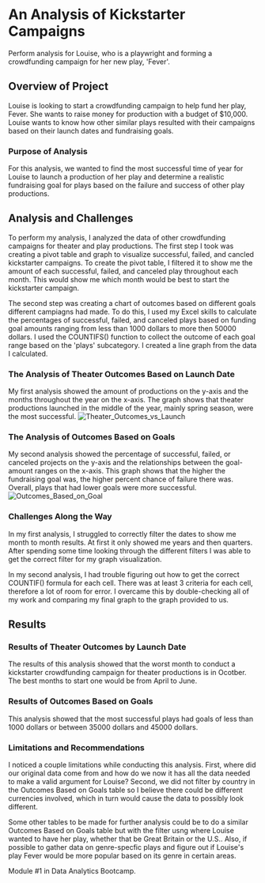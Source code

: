 # An Analysis of Kickstarter Campaigns
Perform analysis for Louise, who is a playwright and forming a crowdfunding campaign for her new play, 'Fever'.
## Overview of Project
Louise is looking to start a crowdfunding campaign to help fund her play, Fever. She wants to raise money for production with a budget of $10,000. Louise wants to know how other similar plays resulted with their campaigns based on their launch dates and fundraising goals. 
### Purpose of Analysis
For this analysis, we wanted to find the most successful time of year for Louise to launch a production of her play and determine a realistic fundraising goal for plays based on the failure and success of other play productions. 
## Analysis and Challenges
To perform my analysis, I analyzed the data of other crowdfunding campaigns for theater and play productions. The first step I took was creating a pivot table and graph to visualize successful, failed, and cancled kickstarter campaigns. To create the pivot table, I filtered it to show me the amount of each successful, failed, and canceled play throughout each month. This would show me which month would be best to start the kickstarter campaign. 

The second step was creating a chart of outcomes based on different goals different campiagns had made. To do this, I used my Excel skills to calculate the percentages of successful, failed, and canceled plays based on funding goal amounts ranging from less than 1000 dollars to more then 50000 dollars. I used the COUNTIFS() function to collect the outcome of each goal range based on the 'plays' subcategory. I created a line graph from the data I calculated.
### The Analysis of Theater Outcomes Based on Launch Date
My first analysis showed the amount of productions on the y-axis and the months throughout the year on the x-axis. The graph shows that theater productions launched in the middle of the year, mainly spring season, were the most successful. 
![Theater_Outcomes_vs_Launch](https://user-images.githubusercontent.com/97268254/155908925-eff596ab-b484-40e9-a880-daf4c830b539.png)
### The Analysis of Outcomes Based on Goals
My second analysis showed the percentage of successful, failed, or canceled projects on the y-axis and the relationships between the goal-amount ranges on the x-axis. This graph shows that the higher the fundraising goal was, the higher percent chance of failure there was. Overall, plays that had lower goals were more successful.
![Outcomes_Based_on_Goal](https://user-images.githubusercontent.com/97268254/155909768-4ce077fb-6ea0-4159-9861-abd9e110d2d1.png)
### Challenges Along the Way
In my first analysis, I struggled to correctly filter the dates to show me month to month results. At first it only showed me years and then quarters. After spending some time looking through the different filters I was able to get the correct filter for my graph visualization.

In my second analysis, I had trouble figuring out how to get the correct COUNTIF() formula for each cell. There was at least 3 criteria for each cell, therefore a lot of room for error. I overcame this by double-checking all of my work and comparing my final graph to the graph provided to us. 
## Results
### Results of Theater Outcomes by Launch Date
The results of this analysis showed that the worst month to conduct a kickstarter crowdfunding campaign for theater productions is in Ocotber. The best months to start one would be from April to June. 
### Results of Outcomes Based on Goals
This analysis showed that the most successful plays had goals of less than 1000 dollars or between 35000 dollars and 45000 dollars. 
### Limitations and Recommendations
I noticed a couple limitations while conducting this analysis. First, where did our original data come from and how do we now it has all the data needed to make a valid argument for Louise? Second, we did not filter by country in the Outcomes Based on Goals table so I believe there could be different currencies involved, which in turn would cause the data to possibly look different. 

Some other tables to be made for further analysis could be to do a similar Outcomes Based on Goals table but with the filter usng where Louise wanted to have her play, whether that be Great Britain or the U.S.. Also, if possible to gather data on genre-specfic plays and figure out if Louise's play Fever would be more popular based on its genre in certain areas. 

Module #1 in Data Analytics Bootcamp.
